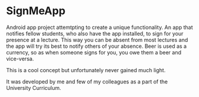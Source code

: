 # SignMeApp

Android app project attemtpting to create a unique functionality. An app that notifies fellow students, who also have the app installed, to sign for your presence at a lecture. This way you can be absent from most lectures and the app will try its best to notify others of your absence. Beer is used as a currency, so as when someone signs for you, you owe them a beer and vice-versa.

This is a cool concept but unfortunately never gained much light.

It was developed by me and few of my colleagues as a part of the University Curriculum.
